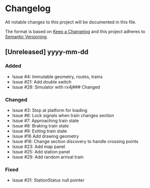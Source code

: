 # Changelog

All notable changes to this project will be documented in this file.

The format is based on [Keep a Changelog](http://keepachangelog.com/en/1.0.0/)
and this project adheres to [Semantic Versioning](http://semver.org/spec/v2.0.0.html).

## [Unreleased] yyyy-mm-dd

### Added

- Issue #4: Immutable geometry, routes, trains
- Issue #21: Add double switch
- Issue #28: Simulator with rx4j### Changed

### Changed 

- Issue #3: Stop at platform for loading
- Issue #6: Lock signals when train changes section
- Issue #7: Approaching train state
- Issue #8: Braking train state
- Issue #9: Exiting train state
- Issue #16  Add drawing geometry
- Issue #18: Change section discovery to handle crossing points
- Issue #23: Add map panel
- Issue #25: Add station panel
- Issue #29: Add random arrival train

### Fixed

- Issue #31: StationStatus null pointer